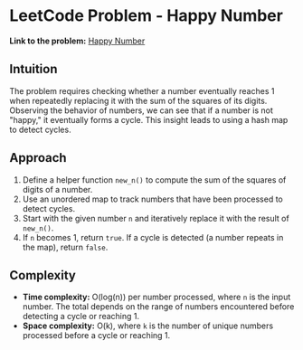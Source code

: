 # LeetCode Problem - Happy Number

**Link to the problem:** [Happy Number](https://leetcode.com/problems/happy-number/?envType=study-plan-v2&envId=top-interview-150)

## Intuition
The problem requires checking whether a number eventually reaches 1 when repeatedly replacing it with the sum of the squares of its digits. Observing the behavior of numbers, we can see that if a number is not "happy," it eventually forms a cycle. This insight leads to using a hash map to detect cycles.

## Approach
1. Define a helper function `new_n()` to compute the sum of the squares of digits of a number.
2. Use an unordered map to track numbers that have been processed to detect cycles.
3. Start with the given number `n` and iteratively replace it with the result of `new_n()`.
4. If `n` becomes 1, return `true`. If a cycle is detected (a number repeats in the map), return `false`.

## Complexity
- **Time complexity:** O(log(n)) per number processed, where `n` is the input number. The total depends on the range of numbers encountered before detecting a cycle or reaching 1.
- **Space complexity:** O(k), where `k` is the number of unique numbers processed before a cycle or reaching 1.
